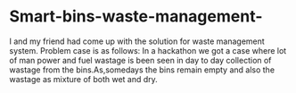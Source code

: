 # Smart-bins-waste-management-
I and my friend had come up with the solution for  waste management system.
Problem case is as follows:
                 In a hackathon we got a case where lot of man power and fuel wastage is been seen in day to day collection of wastage from the bins.As,somedays the bins remain empty and also the wastage as mixture of both wet and dry.
